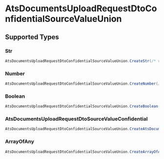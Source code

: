 # AtsDocumentsUploadRequestDtoConfidentialSourceValueUnion


## Supported Types

### Str

```csharp
AtsDocumentsUploadRequestDtoConfidentialSourceValueUnion.CreateStr(/* values here */);
```

### Number

```csharp
AtsDocumentsUploadRequestDtoConfidentialSourceValueUnion.CreateNumber(/* values here */);
```

### Boolean

```csharp
AtsDocumentsUploadRequestDtoConfidentialSourceValueUnion.CreateBoolean(/* values here */);
```

### AtsDocumentsUploadRequestDtoSourceValueConfidential

```csharp
AtsDocumentsUploadRequestDtoConfidentialSourceValueUnion.CreateAtsDocumentsUploadRequestDtoSourceValueConfidential(/* values here */);
```

### ArrayOfAny

```csharp
AtsDocumentsUploadRequestDtoConfidentialSourceValueUnion.CreateArrayOfAny(/* values here */);
```
